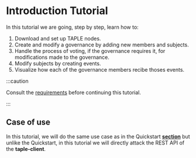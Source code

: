 # Introduction Tutorial

In this tutorial we are going, step by step, learn how to:

1. Download and set up TAPLE nodes.
2. Create and modify a governance by adding new members and subjects.
3. Handle the process of voting, if the governance requires it, for modifications made to the governance.
4. Modify subjects by creating events.
5. Visualize how each of the governance members recibe thoses events.

:::caution

Consult the [requirements](./../requirements.md) before continuing this tutorial.

:::

## Case of use
In this tutorial, we will do the same use case as in the Quickstart **[section](../quickstart.md#description)** but unlike the Quickstart, in this tutorial we will directly attack the REST API of the **taple-client**.